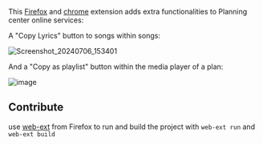 This [Firefox](https://addons.mozilla.org/nl/firefox/addon/pco-extension/) and [chrome](https://chromewebstore.google.com/detail/pco-extension/mackcnclacojcapnpdbolchjgdpgccim?authuser=0&hl=nl&pli=1) extension adds extra functionalities to Planning center online services:

A "Copy Lyrics" button to songs within songs:

![Screenshot_20240706_153401](https://github.com/Christengemeente-Tholen/PCO-extension/assets/22680656/52339a52-590a-4fc8-b4e1-79010d691719)

And a "Copy as playlist" button within the media player of a plan:

![image](https://github.com/user-attachments/assets/8159a5e4-8d5d-4912-b4d6-d1dee1492288)


## Contribute
use [web-ext](https://extensionworkshop.com/documentation/develop/getting-started-with-web-ext/) from Firefox to run and build the project with `web-ext run` and `web-ext build`

